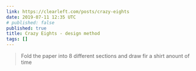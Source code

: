 ```yaml
---
link: https://clearleft.com/posts/crazy-eights
date: 2019-07-11 12:35 UTC
# published: false
published: true
title: Crazy Eights - design method
tags: []
---
```


> Fold the paper into 8 different sections and draw fir a shirt anount of time
